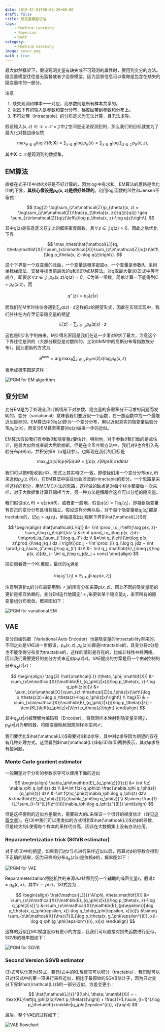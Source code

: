 ```yaml
---
date: 2019-07-01T00:02:20+08:00
draft: false
title: 隐变量模型总结
tags:
    - Machine Learning
    - Bayesian
    - Math
category:
    - Machine Learning
image: cover.png
math : true
---
```


最大似然框架下，假设观测变量有缺失或不可观测的属性时，要用到变分的方法。隐变量模型往往是无监督或者少监督模型，因为监督信息可以看做是包含在缺失的隐变量中的一部分。

注意：

1. 缺失观测和样本一一对应，而参数则是所有样本共享的。
2. 似然下界的输入是参数和变分分布，梯度回带到参数和分布上。
3. 不可处理（intractable）的分布定义为无法计算，且无法求导。

假设输入$(x, z)\in\mathcal{D}=\mathcal{X}\times\mathcal{Z}$中$\mathcal{Z}$空间是无法观测到的，那么我们的目标就变为了最大化对数边缘似然

$$
\tag{1}
\max_{\theta\in\Theta}\log\mathcal{L}(\theta;\mathbf{X})=\sum_{x\in\mathbf{X}}\log p_\theta(x)=\sum_{x\in\mathbf{X}}\log\sum_{z\in\mathcal{Z}}p_{\theta}(x, z),
$$

其中$\mathbf{X}\subset\mathcal{X}$是观测到的数据集。

## EM算法

直接在式子$(1)$中对$\theta$求导是不好计算的，因为$\log$中有求和。EM算法的思路是优化$(1)$的下界，**其核心假设是$p_\theta(x, z)$是很好处理的**。利用$\log$函数的凹性和Jensen不等式：

$$
\tag{2}
\log\sum_{z\in\mathcal{Z}}p_{\theta}(x, z) = \log\sum_{z\in\mathcal{Z}}\frac{p_{\theta}(x, z)}{q(z)}q(z) \geq \sum_{z\in\mathcal{Z}}q(z)\left\{\log p_\theta(x, z)-\log q(z)\right\},
$$

其中$q(z)$是任意定义在$\mathcal{Z}$上的概率密度函数，且$\forall z \in \mathcal{Z} q(z) > 0$。因此之后优化下界

$$
\max_\theta\hat{\mathcal{L}}(q, \theta;\mathbf{X})=\sum_{x\in\mathcal{X}}\sum_{z\in\mathcal{Z}}q(z)\left\{\log p_\theta(x, z)-\log q(z)\right\}.
$$

这个下界是一个双变量的泛函，一个变量是概率密度$q$，一个变量是参数$\theta$。采用坐标梯度法，交替寻找当前最优的$q$和$\theta$即为EM算法。对$q$取最大要求$(2)$式中等号成立，即要求$\forall z \in \mathcal{Z}, p_\theta(x, z)/q(z)=C$，$C$为某一常数，简单计算一下能得到$C = p_\theta(x|z)$，而

$$
\tag{E step}
q^\star(z)=p_{\theta}(z|x)
$$

而我们在M步时往往会遇到$\sum_zq(z)\cdot z$这样的$z$的期望形式，因此在实际实现中，我们往往在内存里记录隐变量的期望

$$
\tag{E step in practice}
\mathbb{E}[z] = \sum_{z\in\mathcal{Z}}p_\theta(z|x)\cdot z
$$

这也是E步名字的由来。M步得名原因是我们在这一步里对$\theta$求了最大，注意这个下界往往是凹的（大部分模型是对数凹的，比如GMM中的高斯分布等指数族分布），因此更新的方式为

$$
\tag{M step}
\theta^{new} = \arg\max_\theta\sum_{z\in\mathcal{Z}}p_{\theta^{old}}(z|x)\log p_\theta(x, z)
$$

表示成概率图是这样：

![PGM for EM algorithm](EM_pgm.jpg)

## 变分EM

变分EM是为了处理全贝叶斯情形下对参数、隐变量的多重积分不可求的问题而发明的。变分（variational）意味着我们要近似一个函数，在一族函数中找一个最能近似目标的。EM算法中的$q(z)$即为一个变分分布，用以近似真实的隐变量后验分布$p_\theta(z|x)$，而变分EM甚至需要对$q(z)$做进一步的近似。

EM算法假设我们有参数$\theta$和隐变量$z$要估计。特别地，对于参数$\theta$我们做的是点估计，是最大似然或者最大后验推断。但是在全贝叶斯方法中，我们对$\theta$也会引入先验分布$p(\theta|\alpha)$，并积分掉$\theta$（$\alpha$是超参）。也即现在我们的目标是

$$
\max_\alpha \int p(x|\theta)p(\theta|\alpha) d\theta=\int\int p(x, z|\theta)p(\theta|\alpha)d\theta dz
$$

我们可以把$\theta$吸收到$z$中，形式上其实和$(2)$一致。即便我们用一个变分分布$q(z, \theta)$来近似$p_\alpha(z, \theta|x)$，在EM算法中往往也会涉及到intractable的积分。一个思路是采样这样的积分，用MCMC方法的思路，这样做的缺点是对每个样本都要做一次采样，对于大数据集计算开销相当大。另一种方法是解耦合这样可以分组的隐变量。

我们假设$q(z, \theta) = q(z)q(\theta)$，或者更一般地，假设$q(z) = \prod_i q_i(z_i)$，即每组隐变量有自己的变分分布且相互独立。假设这样分解以后，对于每个隐变量组$q_i(z_i)$都是tractable的，记$q_i=q_i(z_i)$，单独提取出$z_j$观察下界$\hat{\mathcal{L}}$有

$$
\begin{align}
\hat{\mathcal{L}(q)} &= \int \prod_i q_i \left\{\log p(x, z)-\sum_i\log q_i\right\}dz \\
&=\int \prod_i q_i\log p(x, z)dz-\int\prod_iq_i\sum_{i'}\log q_{i'} dz \\
&=\int q_j\left\{\int\log p(x, z)\prod_{i\neq j}q_i dz_i \right\}dz_j - \int \prod_{i} q_i\log q_jdz + \int \prod_i q_i\sum_{i'\neq j}\log q_{i'} dz\\
&= \int q_j \mathbb{E}_{i\neq j}[\log p(x, z)]dz_j - \int q_j\log q_jdz_j + const
\end{align}
$$

把右侧看做一个KL散度，最优的$q_j$满足

$$
\tag{Variational EM}
\log q_j^\star(z_j) = \mathbb{E}_{i\neq j}[\log p(x, z)]
$$

注意到更新$z_j$的分布需要用到$i\neq j$的所有分布来算$p(x, z)$，因此不同的隐变量组的更新是相互依赖的。变分EM迭代地固定$i\neq j$来更新某个隐变量$z_j$，直至所有的隐变量组分布收敛。概率图如下：

![PGM for variational EM](variational_EM_pgm.jpg)

## VAE

变分自编码器（Variational Auto Encoder）也是隐变量的intractability带来的，不同之处是VAE进一步假设，$p_\theta(x, z), p_{\theta}(z|x)$都是intractable的，且变分将$z$分组也不能使得分布变为tractable的，这样的情形是存在的，比如非线性神经网络。因此我们需要更好的变分方式来近似$p_\theta(z|x)$。VAE提出的方案是用一个由$\phi$控制的分布$q_\phi(z|x)$：

$$
\begin{align}
\tag{3}
\hat{\mathcal{L}} (\theta, \phi; \mathbf{X}) &= \sum_{x\in\mathcal{X}}\mathbb{E}_{q_\phi(z|x)}[\log p_\theta(x, z)-\log q_\phi(z|x)]\\
&= \sum_{x\in\mathcal{X}}\sum_{z\in\mathcal{Z}}q_\phi(z|x)\left\{\log p_\theta(x|z)+\log p_\theta(z)-\log q_\phi(z|x)\right\} \\
\tag{5}
& = \sum_{x\in\mathcal{X}}\mathbb{E}_{q_\phi(z|x)}[\log p_\theta(x|z)] - \text{KL}\left[q_\phi(z|x)\Vert p_\theta(z)\right]
\end{align}
$$

其中$q_\phi(z|x)$被理解为编码器（Encoder），将观测样本映射到隐变量空间$\mathcal{Z}$，$p_\theta(x|z)$为解码器，将隐变量映射回观测样本空间$\mathcal{X}$。

我们要优化$\hat{\mathcal{L}}$需要对$\theta$和$\phi$求导，其中对$\phi$求导因为期望的存在有几种处理方式。这里看到$\hat{\mathcal{L}}$有$(3)$和$(5)$两种表示，其对$\phi$求导有些问题。

### Monte Carlo gradient estimator

一般期望对于分布的参数求导可以使用下面的近似

$$
\begin{align}
\nabla_\phi\mathbb{E}_{q_\phi(z)}[f(z)] &= \int f(z) \nabla_\phi q_\phi(z) dz \\
&=\int f(z) q_\phi(z) \frac{\nabla_\phi q_\phi(z)}{q_\phi(z)} dz\\
&=\int f(z)q_\phi(z)\nabla_\phi\log q_\phi(z) dz\\
&=\mathbb{E}_{q_\phi(z)}[f(z)\nabla_\phi\log q_\phi(z)] \\
&\simeq \frac{1}{L}\sum_{l=1}^{L}f(z^{(l)})\nabla_\phi\log q_\phi(z^{(l)})
\end{align}
$$

但是这样得到的近似方差很大，需要较大的$L$来保证一个很好的梯度估计（详见[这篇文章](https://icml.cc/2012/papers/687.pdf)）。在$(3)$中我们可以用类似的方式得到$\hat{\mathcal{L}}$对$\phi$的导数，但是较大的$L$使得每个样本的采样代价高，因此在大数据集上没有办法应用。

### Reparameterization trick (SGVB estimator)

对于式$(3)$中的期望，如果我们对$z$节点进行采样近似以后，再算对$\phi$的导数会得到不正确的结果，因为采样的分布$q_\phi(z|x)$是依赖$\phi$的，概率图如下：

![PGM for VAE](VAE_pgm.jpg)

Reparameterization将随机性的来源从$z$转移到另一个辅助的噪声变量$\epsilon$，假设$z=g_\phi(\epsilon, x)$，其中$\epsilon\sim p(\epsilon)$，$(3)$式变为

$$
\begin{align}
\hat{\mathcal{L}}{}^A(\phi, \theta;\mathbf{X}) &= \sum_{x\in\mathcal{X}}\mathbb{E}_{q_\phi(z|x)}[\log p_\theta(x, z)-\log q_\phi(z|x)] \\
&=\sum_{x\in\mathcal{X}}\mathbb{E}_{p(\epsilon)}[\log p_\theta(x, g_\phi(\epsilon, x))-\log q_\phi(g_\phi(\epsilon, x)|x)]\\
&\simeq \sum_{x\in\mathcal{X}}\frac{1}{L}\log p_\theta(x, g_\phi(\epsilon^{(l)}, x))-\log q_\phi(g_\phi(\epsilon^{(l)}, x)|x)
\end{align}
$$

这样的近似比MC梯度近似有更小的方差，且我们可以直接对损失函数进行近似。SGVB的概率图如下：

![PGM for SGVB](SGVB_pgm.jpg)

### Second Version SGVB estimator

$(3)$式可以化简为$(5)$式，若$(5)$式中的KL散度项可以积分（tractable），我们就可以只对$(5)$式中的第一项进行采样近似，相比于最原始的SGVB估计子，因为只对变分下界$\hat{\mathcal{L}}$的一部分近似，方差会更小：

$$
\hat{\mathcal{L}}{}^B(\phi, \theta; \mathbf{X}) = -\text{KL}\left[q_\phi(z|x)\Vert p_\theta(z)\right] + \frac{1}{L}\sum_{l=1}^L\log p_\theta\left(x\middle|g_\phi(\epsilon^{(l)}, x)\right)
$$

最后，整个VAE的过程如下：

![VAE flowchart](VAE_flowchart.jpg)

